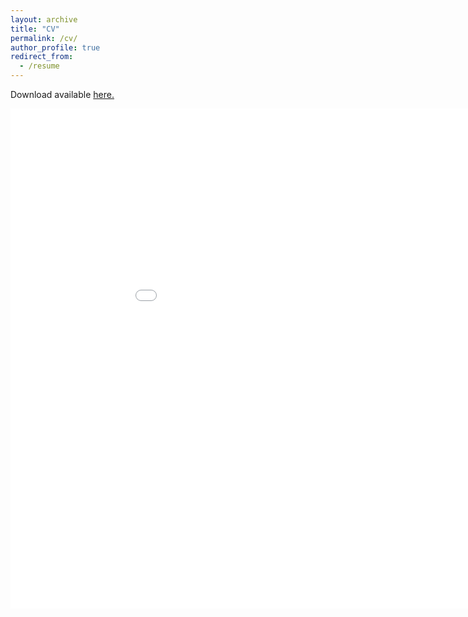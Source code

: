 ```yaml
---
layout: archive
title: "CV"
permalink: /cv/
author_profile: true
redirect_from:
  - /resume
---
```


Download available [here.](https://github.com/margae-knox/margae-knox.github.io/files/MKnox_CV_2022AUG_web.pdf)

<embed src="margae-knox.github.io/files/MKnox_CV_2022AUG_web.pdf" width="1000px" height="800px" type="application/pdf" />
